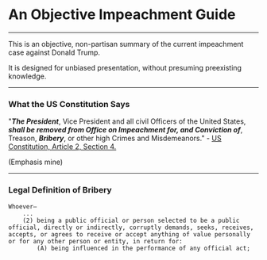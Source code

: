 # An Objective Impeachment Guide

---

This is an objective, non-partisan summary of the current impeachment case against Donald Trump.

It is designed for unbiased presentation, without presuming preexisting knowledge.

---

### What the US Constitution Says


"***The President***, Vice President and all civil Officers of the United States, ***shall be removed from Office on Impeachment for, and Conviction of***, Treason, ***Bribery***, or other high Crimes and Misdemeanors." - [US Constitution, Article 2, Section 4.](https://www.archives.gov/founding-docs/constitution-transcript#toc-section-4--2)

(Emphasis mine)

---

### Legal Definition of Bribery

```
Whoever—
    ...
    (2) being a public official or person selected to be a public official, directly or indirectly, corruptly demands, seeks, receives, accepts, or agrees to receive or accept anything of value personally or for any other person or entity, in return for:
        (A) being influenced in the performance of any official act;
```
